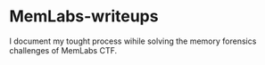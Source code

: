 # MemLabs-writeups

I document my tought process wihile solving the memory forensics challenges of MemLabs CTF.
